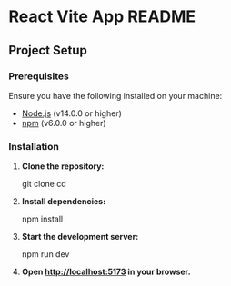 # React Vite App README

## Project Setup

### Prerequisites

Ensure you have the following installed on your machine:

- [Node.js](https://nodejs.org/) (v14.0.0 or higher)
- [npm](https://www.npmjs.com/) (v6.0.0 or higher)

### Installation

1. **Clone the repository:**

   git clone <repository-url>
   cd <repository-folder>

2. **Install dependencies:**

    npm install

3. **Start the development server:**

    npm run dev


4. **Open [http://localhost:5173](http://localhost:5173) in your browser.**